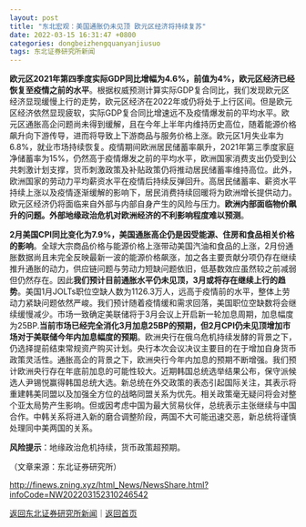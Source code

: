 ```yaml
---
layout: post
title: "东北宏观：美国通胀仍未见顶 欧元区经济将持续复苏"
date: 2022-03-15 16:31:47 +0800
categories: dongbeizhengquanyanjiusuo
tags: 东北证券研究所新闻
---
```

<p><strong>欧元区2021年第四季度实际GDP同比增幅为4.6%，前值为4%，欧元区经济已经恢复至疫情之前的水平</strong>。根据权威预测计算实际GDP复合同比，我们发现欧元区经济显现缓慢上行的走势，欧元区经济在2022年或仍将处于上行区间。但是欧元区经济依然显现疲软，实际GDP复合同比增速远不及疫情爆发前的平均水平。欧元区通胀高企问题尚未得到缓解，且在今年上半年内维持历史高位，随着能源价格飙升向下游传导，进而将导致上下游商品与服务价格上涨。欧元区1月失业率为6.8%，就业市场持续恢复。疫情期间欧洲居民储蓄率飙升，2021年第三季度家庭净储蓄率为15%，仍然高于疫情爆发之前的平均水平，欧洲国家消费支出仍受到公共刺激计划支撑，货币刺激政策及补贴政策仍将推动居民储蓄率维持高位。此外，欧洲国家的劳动力平均薪资水平在疫情后持续反弹回升。高居民储蓄率、薪资水平持续上涨以及疫情逐渐缓解的影响下，居民消费持续回暖将为欧洲增长提供动力。欧元区经济仍将面临来自外部与内部自身产生的风险与压力。<strong>欧洲内部面临物价飙升的问题。外部地缘政治危机对欧洲经济的不利影响程度难以预测</strong>。</p>
 <p><strong>2月美国CPI同比变化为7.9%，美国通胀高企仍是因受能源、住房和食品相关价格的影响</strong>。全球大宗商品价格与能源价格上涨带动美国汽油和食品的上涨，2月份通胀数据尚且未完全反映最新一波的能源价格飙涨，加之各主要贡献分项仍存在继续推升通胀的动力，供应链问题与劳动力短缺问题依旧，低基数效应虽然较之前减弱但仍然存在。因此<strong>我们预计目前通胀水平仍未见顶，3月或将存在继续上行的趋势</strong>。美国1月JOLTs职位空缺人数为1126.3万人，远高于疫情前的水平，整体上劳动力紧缺问题依然严峻。我们预计随着疫情缓和需求回落，美国职位空缺数将会继续缓慢减少。市场一致确定美联储将于3月会议上开启新一轮加息周期，加息幅度为25BP.<strong>当前市场已经完全消化3月加息25BP的预期，但2月CPI仍未见顶增加市场对于美联储今年内加息幅度的预期</strong>。欧洲央行在俄乌危机持续发酵的背景之下，仍选择提前结束常规资产购买计划。央行本次会议决议主要目的在于增加自身货币政策灵活性。通胀高企的背景之下，欧洲央行今年内加息的预期不断增强。我们预计欧洲央行存在年底前加息的可能性较大。近期韩国总统选举结果公布，保守派候选人尹锡悦赢得韩国总统大选。新总统在外交政策的表态引起国际关注，其表示将重建韩美同盟以及加强全方位的战略同盟关系为优先。相关政策毫无疑问将会对整个亚太局势产生影响。但或因考虑中国为最大贸易伙伴，总统表示主张继续与中国合作。中韩关系将进入新的磨合调整阶段，两国不大可能迅速交恶，新总统将谨慎处理同中美两国的关系。</p>
 <p><strong>风险提示</strong>：地缘政治危机持续，货币政策超预期。</p><p class="em_media">（文章来源：东北证券研究所）</p>

<http://finews.zning.xyz/html_News/NewsShare.html?infoCode=NW202203152310246542>

[返回东北证券研究所新闻](//finews.withounder.com/category/dongbeizhengquanyanjiusuo.html)｜[返回首页](//finews.withounder.com/)